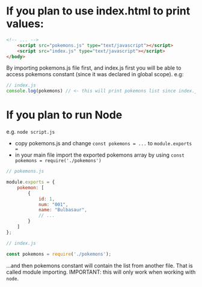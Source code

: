 # If you plan to use index.html to print values:

```html
<!-- ... -->
    <script src="pokemons.js" type="text/javascript"></script>
    <script src="index.js" type="text/javascript"></script>
</body>
```
By importing pokemons.js file first, and index.js first you will be able to access pokemons constant (since it was declared in global scope). e.g:

```js
// index.js
console.log(pokemons) // <- this will print pokemons list since index.js is able to access global scope. 

```


# If you plan to run Node 
e.g.
`node script.js`

- copy pokemons.js and change `const pokemons = ...` to `module.exports = `
- in your main file import the exported pokemons array by using `const pokemons = require('./pokemons')`

```js
// pokemons.js

module.exports = {
    pokemon: [
        {
            id: 1,
            num: "001",
            name: "Bulbasaur",
            // ...
        }
    ]
};
```

```js
// index.js

const pokemons = require('./pokemons');
```
...and then pokemons constant will contain the list from another file. That is called module importing. IMPORTANT: this will only work when working with `node`. 
